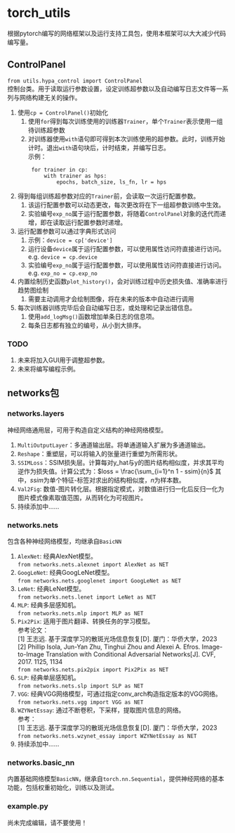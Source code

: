 # torch_utils
根据pytorch编写的网络框架以及运行支持工具包，使用本框架可以大大减少代码编写量。

## ControlPanel
`from utils.hypa_control import ControlPanel`  
控制台类。用于读取运行参数设置，设定训练超参数以及自动编写日志文件等一系列与网络构建无关的操作。
1. 使用`cp = ControlPanel()`初始化
   1. 使用`for`得到每次训练使用的训练器`Trainer`，单个`Trainer`表示使用一组待训练超参数
   2. 对训练器使用`with`语句即可得到本次训练使用的超参数。此时，训练开始计时。退出`with`语句块后，计时结束，并编写日志。  
   示例：
       ```
        for trainer in cp:
            with trainer as hps:
                epochs, batch_size, ls_fn, lr = hps
       ```
2. 得到每组训练超参数对应的`Trainer`前，会读取一次运行配置参数。
   1. 该运行配置参数可以动态更改，每次更改将在下一组超参数训练中生效。 
   2. 实验编号`exp_no`属于运行配置参数，将随着`ControlPanel`对象的迭代而递增，即在读取运行配置参数时递增。
3. 运行配置参数可以通过字典形式访问
   1. 示例：`device = cp['device']`
   2. 运行设备`device`属于运行配置参数，可以使用属性访问符直接进行访问。e.g. `device = cp.device`
   3. 实验编号`exp_no`属于运行配置参数，可以使用属性访问符直接进行访问。e.g. `exp_no = cp.exp_no`
4. 内置绘制历史函数`plot_history()`，会对训练过程中历史损失值、准确率进行趋势图绘制
   1. 需要主动调用才会绘制图像，将在未来的版本中自动进行调用
5. 每次训练器训练完毕后会自动编写日志，或处理和记录出错信息。
   1. 使用`add_logMsg()`函数增加单条日志的信息项。
   2. 每条日志都有独立的编号，从小到大排序。
### TODO
1. 未来将加入GUI用于调整超参数。
2. 未来将编写编程示例。
## networks包
### networks.layers
神经网络通用层，可用于构造自定义结构的神经网络模型。
1. `MultiOutputLayer`：多通道输出层。将单通道输入扩展为多通道输出。
2. `Reshape`：重塑层，可以将输入的张量进行重塑为所需形状。
3. `SSIMLoss`：SSIM损失层。计算每对y_hat与y的图片结构相似度，并求其平均逆作为损失值。计算公式为：$loss = \frac{\sum_{i=1}^n 1 - ssim}{n}$ 其中，$ssim$为单个特征-标签对求出的结构相似度，$n$为样本数。
4. `Val2Fig`: 数值-图片转化层。根据指定模式，对数值进行归一化后反归一化为图片模式像素取值范围，从而转化为可视图片。
5. 持续添加中……
### networks.nets
包含各种神经网络模型，均继承自`BasicNN`
1. `AlexNet`: 经典AlexNet模型。  
`from networks.nets.alexnet import AlexNet as NET`
2. `GoogLeNet`: 经典GoogLeNet模型。  
`from networks.nets.googlenet import GoogLeNet as NET`
3. `LeNet`: 经典LeNet模型。  
`from networks.nets.lenet import LeNet as NET`
4. `MLP`: 经典多层感知机。  
`from networks.nets.mlp import MLP as NET`
5. `Pix2Pix`: 适用于图片翻译、转换任务的学习模型。  
参考论文：  
[1] 王志远. 基于深度学习的散斑光场信息恢复[D]. 厦门：华侨大学，2023  
[2] Phillip Isola, Jun-Yan Zhu, Tinghui Zhou and Alexei A. Efros.
   Image-to-Image Translation with Conditional Adversarial Networks[J].
   CVF, 2017. 1125, 1134  
`from networks.nets.pix2pix import Pix2Pix as NET`
6. `SLP`: 经典单层感知机。  
`from networks.nets.slp import SLP as NET`
7. `VGG`: 经典VGG网络模型，可通过指定conv_arch构造指定版本的VGG网络。  
`from networks.nets.vgg import VGG as NET`
8. `WZYNetEssay`: 通过不断卷积，下采样，提取图片信息的网络。  
参考：  
[1] 王志远. 基于深度学习的散斑光场信息恢复[D]. 厦门：华侨大学，2023  
`from networks.nets.wzynet_essay import WZYNetEssay as NET`
9. 持续添加中……
### networks.basic_nn
内置基础网络模型`BasicNN`，继承自`torch.nn.Sequential`，提供神经网络的基本功能，包括权重初始化，训练以及测试。
### example.py
尚未完成编辑，请不要使用！
